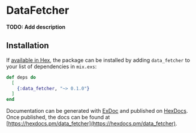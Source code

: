 # DataFetcher

**TODO: Add description**

## Installation

If [available in Hex](https://hex.pm/docs/publish), the package can be installed
by adding `data_fetcher` to your list of dependencies in `mix.exs`:

```elixir
def deps do
  [
    {:data_fetcher, "~> 0.1.0"}
  ]
end
```

Documentation can be generated with [ExDoc](https://github.com/elixir-lang/ex_doc)
and published on [HexDocs](https://hexdocs.pm). Once published, the docs can
be found at [https://hexdocs.pm/data_fetcher](https://hexdocs.pm/data_fetcher).

